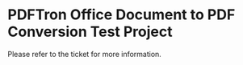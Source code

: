 # PDFTron Office Document to PDF Conversion Test Project

Please refer to the ticket for more information.
